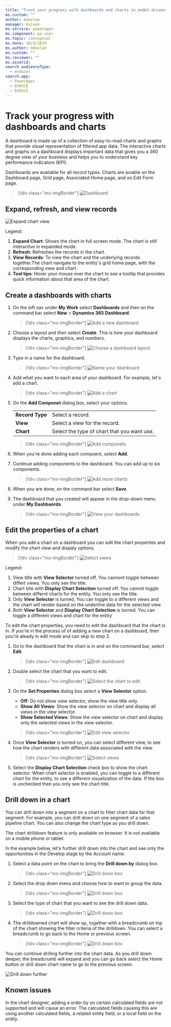 ```yaml
---
title: "Track your progress with dashboards and charts in model-driven apps| MicrosoftDocs"
ms.custom: ""
author: mduelae
manager: kvivek
ms.service: powerapps
ms.component: pa-user
ms.topic: conceptual
ms.date: 10/4/2019
ms.author: mduelae
ms.custom: ""
ms.reviewer: ""
ms.assetid: 
search.audienceType: 
  - enduser
search.app: 
  - PowerApps
  - D365CE
  - D365CE
---
```

# Track your progress with dashboards and charts

A dashboard is made up of a collection of easy-to-read charts and graphs that provide visual representation of filtered app data. The interactive charts and graphs on a dashboard displays important data that gives you a 360 degree view of your business and helps you to understand key performance indicators (KPI).

Dashboards are available for all record types. Charts are aviable on the Dashboard page, Grid page, Associated Home page, and on Edit Form page. 

> [!div class="mx-imgBorder"]
> ![Dashboard](media/dashboard_sample.png "Sample Dashboard") 


## Expand, refresh, and view records


![Expand chart view](media/chart_more_buttons.png "Expand chart view")


Legend:

1. **Expand Chart**: Shows the chart in full screen mode. The chart is still interactive in expanded mode.  
2. **Refresh**: Refreshes the records in the chart.
3. **View Records**: To view the chart and the underlying records together.The chart navigate to the entity's grid home page, with the corresponding view and chart. 
4. **Tool tips**: Hover your mouse over the chart to see a tooltip that provides quick information about that area of the chart.      


## Create a dashboards with charts

1. On the left nav under **My Work** select **Dashboards** and then on the command bar select **New** > **Dynamics 365 Dashboard**. 

   > [!div class="mx-imgBorder"]
   > ![Add a new dashboard](media/add_new_dashboard.png "Add a new dashboard")
   
2. Choose a layout and then select **Create**. This is how your dashboard displays the charts, graphics, and numbers. 

   > [!div class="mx-imgBorder"]
   > ![Choose a dashboard layout](media/dashboard_layout.png "Choose a dashboard layout")
 
3. Type in a name for the dashboard. 

   > [!div class="mx-imgBorder"]
   > ![Name your dashboard](media/name_dashboard.png "Name your dashboard")
   
   
4. Add what you want to each area of your dashboard. For example, let's add a chart. 

   > [!div class="mx-imgBorder"]
   > ![Add a chart](media/insert_chart.png "Add a chart")
 
5. On the **Add Componet** dialog box, select your options. 
 
      |  |  |
      | --- | --- |
      | **Record Type** |Select a record.  |
      | **View** |Select a view for the record.  |
      | **Chart** |Select the type of chart that you want use. |


      > [!div class="mx-imgBorder"]
      > ![Add componets](media/add_componet_to_dashboard.png "Add componets")

 
6. When you're done adding each compoent, select **Add**.
 

7. Continue adding components to the dashboard. You can add up to six components.   
 
   > [!div class="mx-imgBorder"]
   > ![Add more charts](media/add_more_charts.png "Add more charts")
 
8. When you are done, on the command bar select **Save**. 
 
9. The dashboard that you created will appear in the drop-down menu under **My Dashbaords**.

   > [!div class="mx-imgBorder"]
   > ![View your dashboards](media/my_dashboards.png "View your dashboards")


## Edit the properties of a chart

When you add a chart on a dashboard you can edit the chart properites and modify the chart view and dispaly options. 

   > [!div class="mx-imgBorder"]
   > ![Select views](media/all_chart_views.png "Select views")

Legend:

 1. View title with **View Selector** turned off. You cannont toggle between differt views. You only see the title.
 2. Chart title with **Display Chart Selection** turned off. You cannot toggle between differnt charts for the entity. You only see the title.
 3. Only **View Selector** is turned. You can toggle to a different views and the chart will render based on the underline data for the selected view.
 4. Both **View Selector** and **Display Chart Selection** is turned. You can toggle a different views and chart for the entity


To edit the chart properties, you need to edit the dashboard that the chart is in. If you're in the process of of adding a new chart on a dashboard, then you're aleady in edit mode and can skip to step 2.


1. Go to the dashboard that the chart is in and on the command bar, select **Edit**.


   > [!div class="mx-imgBorder"]
   > ![Edit dashboard](media/edit_dashboard_prop.png "Edit your dashboard")
   
2. Double select the chart that you want to edit. 

   > [!div class="mx-imgBorder"]
   > ![Select the chart to edit](media/select_chart_to_edit.png "Select the chart to edit")

3. On the **Set Properties** dialog box select a **View Selector** option. 

	- **Off**: Do not show view selector, show the view title only.
	- **Show All Views**: Show the view selector on chart and display all views in the view selector.
	- **Show Selected Views**: Show the view selector on chart and display only the selected views in the view selector.
 
   > [!div class="mx-imgBorder"]
   > ![Edit view selector](media/edit_view_selector.png "Edit view selector")

4. Once **View Selector** is turned on, you can select different view, to see how the chart renders with different data associated with the view.

   > [!div class="mx-imgBorder"]
   > ![Select views](media/charts_select_views.png "Select views")


5. Select the **Display Chart Selection** check box to show the chart selector. When chart selector is enabled, you can toggle to a different chart for the entity, to see a different visualization of the data. If the box is unchecked then you only see the chart title.


## Drill down in a chart

You can drill down into a segment on a chart to filter chart data for that segment. For example, you can drill down on one segment of a sales pipeline chart. You can also change the chart type as you drill down.

The chart drilldown feature is only available on browser. It is not available on a mobile phone or tablet.

In the example below, let's further drill down into the chart and see only the opportunities in the Develop stage by the Account name.

1. Select a data point on the chart to bring the **Drill down by** dialog box.

   > [!div class="mx-imgBorder"]
   > ![Drill down box](media/chart_drilldown.png "Drill down on a chart box")

2. Select the drop down menu and choose how to want to group the data.

   > [!div class="mx-imgBorder"]
   > ![Drill down box](media/chart_drilldown_1.png "Drill down on a chart box")
   
3. Select the type of chart that you want to see the drill down data.

   > [!div class="mx-imgBorder"]
   > ![Drill down box](media/chart_drilldown_2.png "Drill down on a chart box")

4. The drilldowned chart will show up, together with a breadcrumb on top of the chart showing the filter criteria of the drilldown. You can select a breadcrumb to go back to the Home or previous screen.

   > [!div class="mx-imgBorder"]
   > ![Drill down box](media/chart_drilldown_3.png "Drill down on a chart box")


You can continue drilling further into the chart data. As you drill down deeper, the breadcrumb will expand and you can go back select the Home button or drill down chart name to go to the previous screen.

   ![Drill down further](media/chart_drilldown_4.png "Drill down further")

## Known issues  
In the chart designer, adding a order by on certain calculated fields are not supported and will cause an error. The calculated fields causing this are using another calculated fields, a related entity field, or a local field on the entity.



